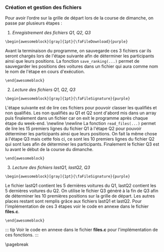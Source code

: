### Création et gestion des fichiers 

Pour avoir l’ordre sur la grille de départ lors de la course de dimanche, on passe par plusieurs étapes : 

1. _Enregistrement des fichiers Q1, Q2, Q3_

```{=latex}
\begin{awesomeblock}[gray]{1pt}{\faFileDownload}{purple}   
```
Avant la terminaison du programme, on sauvegarde ces 3 fichiers car ils seront chargés lors de l'étape suivante 
afin de déterminer les participants ainsi que leurs positions. La fonction `save_ranking(...)` permet de sauvegarder les 
positions des voitures dans un fichier qui aura comme nom le nom de l'étape en cours d'exécution. 

```{=latex}
\end{awesomeblock}
```

2. _Lecture des fichiers Q1, Q2, Q3_

```{=latex}
\begin{awesomeblock}[gray]{1pt}{\faFileSignature}{purple}   
```

L'étape suivante est de lire ces fichiers pour pouvoir classer les qualifiés et non qualifiés. Les non qualifiés au Q1 
et Q2 sont d'abord mis dans un array puis finalement dans un fichier car on exit le programme après chaque étape 
du week-end. 
\newline \newline 
La fonction `read_files(...)` permet de lire les 15 premiers lignes du fichier Q1 à l'étape Q2 
pour pouvoir déterminer les participants ainsi que leurs positions. On fait la même chose à l'étape Q3 mais cette fois ci, ce sont
les 10 premiers lignes du fichier Q2 qui sont lues afin de déterminer les participants. Finalement le fichier Q3 
est lu avant le début de la course du dimanche.
    
```{=latex}
\end{awesomeblock}
```

3. _Lecture des fichiers lastQ1, lastQ2, Q3_

```{=latex}
\begin{awesomeblock}[gray]{1pt}{\faFileSignature}{purple}   
```  

Le fichier lastQ1 contient les 5 dernières voitures du Q1, lastQ2 contient les 5 dernières voitures du Q2. On utilise le 
fichier Q3 généré à la fin de Q3 afin de déterminer les 10 premières positions sur la grille de départ. Les 
autres places restant sont remplis grâce aux fichiers lastQ1 et lastQ2. Pour l'implémentation de ces 3 étapes voir 
le code en annexe dans le fichier **files.c**. 
    
```{=latex}
\end{awesomeblock}
```
    
::: tip
Voir le code en annexe dans le fichier **files.c** pour l'implémentation de ces fonctions. 
:::
    
\pagebreak 